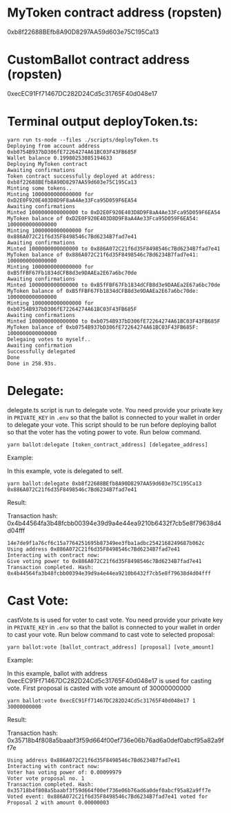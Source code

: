 # MyToken contract address (ropsten)

0xb8f22688BEfb8A90D8297AA59d603e75C195Ca13

# CustomBallot contract address (ropsten)

0xecEC91Ff71467DC282D24Cd5c31765F40d048e17

# Terminal output deployToken.ts:

```
yarn run ts-node --files ./scripts/deployToken.ts
Deploying from account address 0xb0754B937bD306fE72264274A61BC03F43FB685F
Wallet balance 0.19980253085194633
Deploying MyToken contract
Awaiting confirmations
Token contract successfully deployed at address: 0xb8f22688BEfb8A90D8297AA59d603e75C195Ca13
Minting some tokens..
Minting 1000000000000000 for 0xD2E0F920E403D8D9F8aA4Ae33Fca95D059F6EA54
Awaiting confirmations
Minted 1000000000000000 to 0xD2E0F920E403D8D9F8aA4Ae33Fca95D059F6EA54
MyToken balance of 0xD2E0F920E403D8D9F8aA4Ae33Fca95D059F6EA54: 1000000000000000
Minting 1000000000000000 for 0x886A072C21f6d35F8498546c7Bd6234B7fad7e41
Awaiting confirmations
Minted 1000000000000000 to 0x886A072C21f6d35F8498546c7Bd6234B7fad7e41
MyToken balance of 0x886A072C21f6d35F8498546c7Bd6234B7fad7e41: 1000000000000000
Minting 1000000000000000 for 0xB5fFBF67Fb1834dCFB8d3e9DAAEa2E67a6bc70de
Awaiting confirmations
Minted 1000000000000000 to 0xB5fFBF67Fb1834dCFB8d3e9DAAEa2E67a6bc70de
MyToken balance of 0xB5fFBF67Fb1834dCFB8d3e9DAAEa2E67a6bc70de: 1000000000000000
Minting 1000000000000000 for 0xb0754B937bD306fE72264274A61BC03F43FB685F
Awaiting confirmations
Minted 1000000000000000 to 0xb0754B937bD306fE72264274A61BC03F43FB685F
MyToken balance of 0xb0754B937bD306fE72264274A61BC03F43FB685F: 1000000000000000
Delegaing votes to myself..
Awaiting confirmation
Successfully delegated
Done
Done in 258.93s.
```

# Delegate:

delegate.ts script is run to delegate vote. You need provide your private key in `PRIVATE_KEY` in `.env` so that the ballot is connected to your wallet in order to delegate your vote. This script should to be run before deploying ballot so that the voter has the voting power to vote. Run below command.

```
yarn ballot:delegate [token_contract_address] [delegatee_address]
```

Example:

In this example, vote is delegated to self.

```
yarn ballot:delegate 0xb8f22688BEfb8A90D8297AA59d603e75C195Ca13 0x886A072C21f6d35F8498546c7Bd6234B7fad7e41
```

Result:

Transaction hash: 0x4b44564fa3b48fcbb00394e39d9a4e44ea9210b6432f7cb5e8f79638d4d04fff

```
14e7de9f1a76cf6c15a7764251695b87349ee3fba1adbc2542168249687b062c
Using address 0x886A072C21f6d35F8498546c7Bd6234B7fad7e41
Interacting with contract now:
Give voting power to 0x886A072C21f6d35F8498546c7Bd6234B7fad7e41
Transaction completed. Hash: 0x4b44564fa3b48fcbb00394e39d9a4e44ea9210b6432f7cb5e8f79638d4d04fff
```

# Cast Vote:

castVote.ts is used for voter to cast vote. You need provide your private key in `PRIVATE_KEY` in `.env` so that the ballot is connected to your wallet in order to cast your vote. Run below command to cast vote to selected proposal:

```
yarn ballot:vote [ballot_contract_address] [proposal] [vote_amount]
```

Example:

In this example, ballot with address 0xecEC91Ff71467DC282D24Cd5c31765F40d048e17 is used for casting vote. First proposal is casted with vote amount of 30000000000

```
yarn ballot:vote 0xecEC91Ff71467DC282D24Cd5c31765F40d048e17 1 30000000000
```

Result:

Transaction hash: 0x35718b4f808a5baabf3f59d664f00ef736e06b76ad6a0def0abcf95a82a9ff7e

```
Using address 0x886A072C21f6d35F8498546c7Bd6234B7fad7e41
Interacting with contract now:
Voter has voting power of: 0.00099979
Voter vote proposal no. 1
Transaction completed. Hash: 0x35718b4f808a5baabf3f59d664f00ef736e06b76ad6a0def0abcf95a82a9ff7e
Voted event: 0x886A072C21f6d35F8498546c7Bd6234B7fad7e41 voted for Proposal 2 with amount 0.00000003
```
